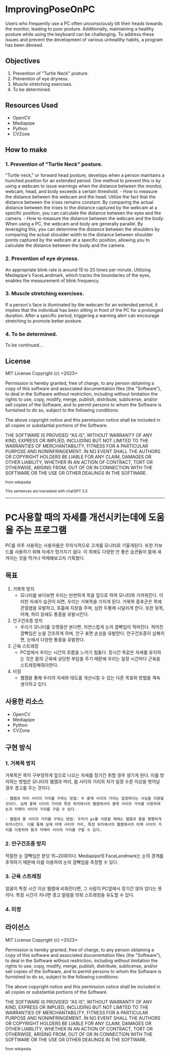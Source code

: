 # ImprovingPoseOnPC

Users who frequently use a PC often unconsciously tilt their heads towards the monitor, leading to poor posture. Additionally, maintaining a healthy posture while using the keyboard can be challenging. To address these issues and prevent the development of various unhealthy habits, a program has been devised.

## Objectives
1. Prevention of "Turtle Neck" posture.
2. Prevention of eye dryness.
3. Muscle stretching exercises.
4. To be determined.


## Resources Used
* OpenCV
* Mediapipe
* Python
* CVZone


## How to make

### 1. Prevention of "Turtle Neck" posture.
"Turtle neck," or forward head posture, develops when a person maintains a hunched position for an extended period. One method to prevent this is by using a webcam to issue warnings when the distance between the monitor, webcam, head, and body exceeds a certain threshold.
	- How to measure the distance between the webcam and the head: Utilize the fact that the distance between the irises remains constant. By comparing the actual distance between the irises to the distance captured by the webcam at a specific position, you can calculate the distance between the eyes and the camera.
	- How to measure the distance between the webcam and the body: When using a PC, the webcam and body are generally parallel. By leveraging this, you can determine the distance between the shoulders by comparing the actual shoulder width to the distance between shoulder points captured by the webcam at a specific position, allowing you to calculate the distance between the body and the camera.


### 2. Prevention of eye dryness.
An appropriate blink rate is around 15 to 20 times per minute.
Utilizing Mediapipe's FaceLandmark, which tracks the boundaries of the eyes, enables the measurement of blink frequency.


### 3. Muscle stretching exercises.
If a person's face is illuminated by the webcam for an extended period, it implies that the individual has been sitting in front of the PC for a prolonged duration. After a specific period, triggering a warning alert can encourage stretching to promote better posture.

### 4. To be determined.
To be continued...


## License
MIT License
Copyright (c) <2023> <PBirdDragon>

Permission is hereby granted, free of charge, to any person obtaining a copy
of this software and associated documentation files (the "Software"), to deal
in the Software without restriction, including without limitation the rights
to use, copy, modify, merge, publish, distribute, sublicense, and/or sell
copies of the Software, and to permit persons to whom the Software is
furnished to do so, subject to the following conditions:

The above copyright notice and this permission notice shall be included in all
copies or substantial portions of the Software.

THE SOFTWARE IS PROVIDED "AS IS", WITHOUT WARRANTY OF ANY KIND, EXPRESS OR
IMPLIED, INCLUDING BUT NOT LIMITED TO THE WARRANTIES OF MERCHANTABILITY,
FITNESS FOR A PARTICULAR PURPOSE AND NONINFRINGEMENT. IN NO EVENT SHALL THE
AUTHORS OR COPYRIGHT HOLDERS BE LIABLE FOR ANY CLAIM, DAMAGES OR OTHER
LIABILITY, WHETHER IN AN ACTION OF CONTRACT, TORT OR OTHERWISE, ARISING FROM,
OUT OF OR IN CONNECTION WITH THE SOFTWARE OR THE USE OR OTHER DEALINGS IN THE
SOFTWARE.

<sub>from wikipedia</sub>

<sub>This sentences are translated with chatGPT 3.5</sub>

----

# PC사용할 때의 자세를 개선시키는데에 도움을 주는 프로그램
PC를 자주 사용하는 사용자들은 무의식적으로 고개를 모니터로 기울게된다. 또한 키보드를 사용하기 위해 자세가 망가지기 쉽다.
이 외에도 다양한 안 좋은 습관들이 몸에 새겨지는 것을 막거나 억제해보고자 기획했다.



## 목표
1. 거북목 방지
	- 모니터를 보다보면 우리는 빈번하게 목을 앞으로 하여 모니터와 가까워진다. 이러한 자세가 습관이 되면, 우리는 거북목을 가지게 된다. 거북목 증후군은 목에 관절염을 유발하고, 호흡에 지장을 주며, 심한 두통에 시달리게 한다. 또한 뒷목, 어깨, 허리 등에도 통증을 유발시킨다.
2. 안구건조증 방지
	- 우리가 모니터를 오랫동안 본다면, 자연스럽게 눈의 깜빡임이 적어진다. 적어진 깜빡임은 눈을 건조하게 하며, 안구 표면 손상을 유발한다. 안구건조증이 심해지면, 눈에서 다양한 통증을 유발한다.
3. 근육 스트레칭
	- PC앞에서 우리는 시간의 흐름을 느끼기 힘들다. 장시간 똑같은 자세를 유지하는 것은 몸의 근육에 상당한 부담을 주기 때문에 우리는 일정 시간마다 근육을 스트레칭해줘야한다.
4. 미정
	- 웹캠을 통해 우리의 자세와 태도를 개선시킬 수 있는 다른 목표와 방법을 계속 생각하고 있다.


## 사용한 리소스
* OpenCV
* Mediapipe
* Python
* CVZone



## 구현 방식

### 1. 거북목 방지
거북목은 목이 구부정하게 앞으로 나오는 자세를 장기간 취할 경우 생기게 된다. 이를 방지하는 방법은 모니터의 웹캠과 머리, 몸 사이의 거리의 차가 일정 수준 이상을 벗어날 경우 경고를 주는 것이다.

	- 웹캠과 머리 사이의 거리를 구하는 방법: 두 홍채 사이의 거리는 일정하다는 사실을 이용할 것이다. 실제 홍채 사이의 거리와 특정 위치에서의 웹캠에서의 홍채 사이의 거리를 이용하여 눈과 카메라 사이의 거리를 구할 수 있다.
	
	- 웹캠과 몸 사이의 거리를 구하는 방법: 우리가 pc를 사용할 때에는 웹캠과 몸을 평행하게 위치시킨다. 이를 통해 실제 어깨 사이의 거리, 특정 위치에서의 웹캠에서의 어깨 사이의 거리를 이용하여 몸과 카메라 사이의 거리를 구할 수 있다.

### 2. 안구건조증 방지
적절한 눈 깜빡임은 분당 15~20회이다.
Mediapipe의 FaceLandmark는 눈의 경계를 추적하기 때문에 이를 이용하여 눈의 깜빡임을 측정할 수 있다.

### 3. 근육 스트레칭
얼굴이 특정 시간 이상 웹캠에 비춰진다면, 그 사람이 PC앞에서 장기간 앉아 있다는 뜻이다. 특정 시간이 지나면 경고 알람을 띄워 스트레칭을 유도할 수 있다.

### 4. 미정



## 라이선스
MIT License
Copyright (c) <2023> <PBirdDragon>

Permission is hereby granted, free of charge, to any person obtaining a copy
of this software and associated documentation files (the "Software"), to deal
in the Software without restriction, including without limitation the rights
to use, copy, modify, merge, publish, distribute, sublicense, and/or sell
copies of the Software, and to permit persons to whom the Software is
furnished to do so, subject to the following conditions:

The above copyright notice and this permission notice shall be included in all
copies or substantial portions of the Software.

THE SOFTWARE IS PROVIDED "AS IS", WITHOUT WARRANTY OF ANY KIND, EXPRESS OR
IMPLIED, INCLUDING BUT NOT LIMITED TO THE WARRANTIES OF MERCHANTABILITY,
FITNESS FOR A PARTICULAR PURPOSE AND NONINFRINGEMENT. IN NO EVENT SHALL THE
AUTHORS OR COPYRIGHT HOLDERS BE LIABLE FOR ANY CLAIM, DAMAGES OR OTHER
LIABILITY, WHETHER IN AN ACTION OF CONTRACT, TORT OR OTHERWISE, ARISING FROM,
OUT OF OR IN CONNECTION WITH THE SOFTWARE OR THE USE OR OTHER DEALINGS IN THE
SOFTWARE.

<sub>from wikipedia</sub>